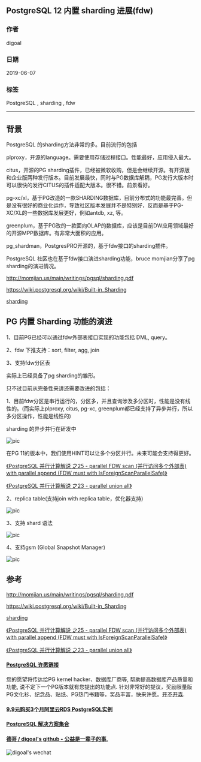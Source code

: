 ## PostgreSQL 12 内置 sharding 进展(fdw)  
                                                                                                                                                          
### 作者                                                                                                                                                          
digoal                                                                                                                                                          
                                                                                                                                                          
### 日期                                                                                                                                                          
2019-06-07                                                                                                                                                          
                                                                                                                                                          
### 标签                                                                                                                                                          
PostgreSQL , sharding , fdw   
                                                                         
----                                                                                                                                                    
                                                                                                                                                      
## 背景       
PostgreSQL 的sharding方法非常的多。目前流行的包括  
  
plproxy，开源的language。需要使用存储过程接口。性能最好，应用侵入最大。  
  
citus，开源的PG sharding插件，已经被微软收购，但是会继续开源。有开源版和企业版两种发行版本。目前发展最快，同时与PG数据库解耦，PG发行大版本时可以很快的发行CITUS的插件适配大版本。很不错。前景看好。  
  
pg-xc/xl，基于PG改造的一款SHARDING数据库，目前分布式的功能最完善。但是没有很好的商业化运作，导致社区版本发展并不是特别好，反而是基于PG-XC/XL的一些数据库发展更好，例如antdb, xz, 等。  
  
greenplum，基于PG改的一款面向OLAP的数据库，应该是目前DW应用领域最好的开源MPP数据库。有非常大面积的应用。  
  
pg_shardman，PostgresPRO开源的，基于fdw接口的sharding插件。  
  
PostgreSQL 社区也在基于fdw接口演进sharding功能，bruce momjian分享了pg sharding的演进情况。  
  
http://momjian.us/main/writings/pgsql/sharding.pdf  
  
https://wiki.postgresql.org/wiki/Built-in_Sharding  
  
[sharding](20190607_03_doc_001.pdf)  
  
## PG 内置 Sharding 功能的演进  
1、目前PG已经可以通过fdw外部表接口实现的功能包括  DML, query。   
  
2、fdw 下推支持：sort, filter, agg, join  
  
3、支持fdw分区表  
  
实际上已经具备了pg sharding的雏形。    
  
只不过目前从完备性来讲还需要改进的包括：  
  
1、目前fdw分区是串行运行的，分区多，并且查询涉及多分区时，性能是没有线性的。(而实际上plproxy, citus, pg-xc, greenplum都已经支持了异步并行，所以多分区操作，性能是线性的)  
  
sharding 的异步并行在研发中  
  
![pic](20190607_03_pic_002.jpg)  
  
在PG 11的版本中，我们使用HINT可以让多个分区并行。未来可能会支持得更好。  
  
[《PostgreSQL 并行计算解说 之25 - parallel FDW scan (并行访问多个外部表) with parallel append (FDW must with IsForeignScanParallelSafe)》](../201903/20190317_18.md)    
  
[《PostgreSQL 并行计算解说 之23 - parallel union all》](../201903/20190317_16.md)    
  
  
2、replica table(支持join with replica table，优化器支持)  
  
![pic](20190607_03_pic_003.jpg)  
  
3、支持 shard 语法   
  
![pic](20190607_03_pic_004.jpg)  
  
4、支持gsm (Global Snapshot Manager)  
  
![pic](20190607_03_pic_001.jpg)  
  
     
    
## 参考    
http://momjian.us/main/writings/pgsql/sharding.pdf  
  
https://wiki.postgresql.org/wiki/Built-in_Sharding  
  
[sharding](20190607_03_doc_001.pdf)  
  
[《PostgreSQL 并行计算解说 之25 - parallel FDW scan (并行访问多个外部表) with parallel append (FDW must with IsForeignScanParallelSafe)》](../201903/20190317_18.md)    
  
[《PostgreSQL 并行计算解说 之23 - parallel union all》](../201903/20190317_16.md)    
      
  
  
  
  
  
  
  
  
  
  
  
  
  
  
  
  
  
  
  
  
  
  
  
  
  
  
  
  
  
  
  
  
  
  
  
  
  
  
  
  
  
  
  
  
  
  
  
  
  
  
  
  
  
  
  
  
  
  
  
  
  
  
  
  
  
  
  
  
  
#### [PostgreSQL 许愿链接](https://github.com/digoal/blog/issues/76 "269ac3d1c492e938c0191101c7238216")
您的愿望将传达给PG kernel hacker、数据库厂商等, 帮助提高数据库产品质量和功能, 说不定下一个PG版本就有您提出的功能点. 针对非常好的提议，奖励限量版PG文化衫、纪念品、贴纸、PG热门书籍等，奖品丰富，快来许愿。[开不开森](https://github.com/digoal/blog/issues/76 "269ac3d1c492e938c0191101c7238216").  
  
  
#### [9.9元购买3个月阿里云RDS PostgreSQL实例](https://www.aliyun.com/database/postgresqlactivity "57258f76c37864c6e6d23383d05714ea")
  
  
#### [PostgreSQL 解决方案集合](https://yq.aliyun.com/topic/118 "40cff096e9ed7122c512b35d8561d9c8")
  
  
#### [德哥 / digoal's github - 公益是一辈子的事.](https://github.com/digoal/blog/blob/master/README.md "22709685feb7cab07d30f30387f0a9ae")
  
  
![digoal's wechat](../pic/digoal_weixin.jpg "f7ad92eeba24523fd47a6e1a0e691b59")
  
